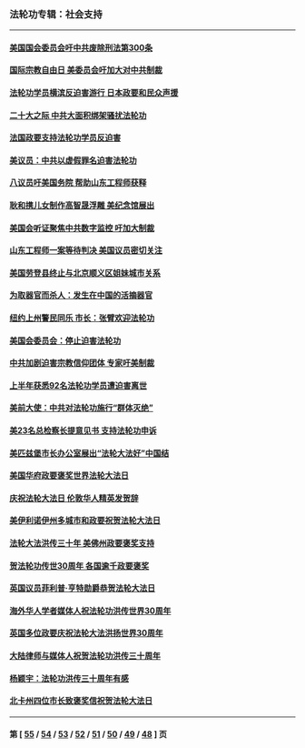 ### 法轮功专辑：社会支持
---
#### [美国国会委员会吁中共废除刑法第300条](../../pages/nf4386/n13868121.md?11270430) 
#### [国际宗教自由日 美委员会吁加大对中共制裁](../../pages/nf4386/n13855021.md?11270430) 
#### [法轮功学员横滨反迫害游行 日本政要和民众声援](../../pages/nf4386/n13847132.md?11270430) 
#### [二十大之际 中共大面积绑架骚扰法轮功](../../pages/nf4386/n13846381.md?11270430) 
#### [法国政要支持法轮功学员反迫害](../../pages/nf4386/n13841970.md?11270430) 
#### [美议员：中共以虚假罪名迫害法轮功](../../pages/nf4386/n13841083.md?11270430) 
#### [八议员吁美国务院 帮助山东工程师获释](../../pages/nf4386/n13836379.md?11270430) 
#### [耿和携儿女制作高智晟浮雕 美纪念馆展出](../../pages/nf4386/n13829624.md?11270430) 
#### [美国会听证聚焦中共数字监控 吁加大制裁](../../pages/nf4386/n13825083.md?11270430) 
#### [山东工程师一案等待判决 美国议员密切关注](../../pages/nf4386/n13815065.md?11270430) 
#### [美国劳登县终止与北京顺义区姐妹城市关系](../../pages/nf4386/n13811030.md?11270430) 
#### [为取器官而杀人：发生在中国的活摘器官](../../pages/nf4386/n13794731.md?11270430) 
#### [纽约上州警民同乐 市长：张臂欢迎法轮功](../../pages/nf4386/n13794375.md?11270430) 
#### [美国会委员会：停止迫害法轮功](../../pages/nf4386/n13788164.md?11270430) 
#### [中共加剧迫害宗教信仰团体 专家吁美制裁](../../pages/nf4386/n13780252.md?11270430) 
#### [上半年获悉92名法轮功学员遭迫害离世](../../pages/nf4386/n13772701.md?11270430) 
#### [美前大使：中共对法轮功施行“群体灭绝”](../../pages/nf4386/n13771705.md?11270430) 
#### [美23名总检察长提意见书 支持法轮功申诉](../../pages/nf4386/n13766596.md?11270430) 
#### [美匹兹堡市长办公室展出“法轮大法好”中国结](../../pages/nf4386/n13749721.md?11270430) 
#### [美国华府政要褒奖世界法轮大法日](../../pages/nf4386/n13743770.md?11270430) 
#### [庆祝法轮大法日 伦敦华人精英发贺辞](../../pages/nf4386/n13741593.md?11270430) 
#### [美伊利诺伊州多城市和政要祝贺法轮大法日](../../pages/nf4386/n13737149.md?11270430) 
#### [法轮大法洪传三十年 美佛州政要褒奖支持](../../pages/nf4386/n13737103.md?11270430) 
#### [贺法轮功传世30周年 各国逾千政要褒奖](../../pages/nf4386/n13735828.md?11270430) 
#### [英国议员菲利普‧亨特勋爵恭贺法轮大法日](../../pages/nf4386/n13736187.md?11270430) 
#### [海外华人学者媒体人祝法轮功洪传世界30周年](../../pages/nf4386/n13735835.md?11270430) 
#### [英国多位政要庆祝法轮大法洪扬世界30周年](../../pages/nf4386/n13734739.md?11270430) 
#### [大陆律师与媒体人祝贺法轮功洪传三十周年](../../pages/nf4386/n13735062.md?11270430) 
#### [杨颖宇：法轮功洪传三十周年有感](../../pages/nf4386/n13734884.md?11270430) 
#### [北卡州四位市长致褒奖信祝贺法轮大法日](../../pages/nf4386/n13733292.md?11270430) 

---
#### 第 [ [55](./55.md?11270430) / [54](./54.md?11270430) / [53](./53.md?11270430) / [52](./52.md?11270430) / [51](./51.md?11270430) / [50](./50.md?11270430) / [49](./49.md?11270430) / [48](./48.md?11270430) ] 页
